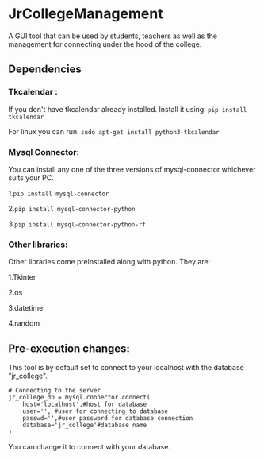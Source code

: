 # JrCollegeManagement
A GUI tool that can be used by students, teachers as well as the management for connecting under the hood of the college.

## Dependencies
### **Tkcalendar** :
If you don't have tkcalendar already installed. Install it using: `pip install tkcalendar`

For linux you can run: `sudo apt-get install python3-tkcalendar`

### **Mysql Connector**:
You can install any one of the three versions of mysql-connector whichever suits your PC.

1.`pip install mysql-connector`

2.`pip install mysql-connector-python`

3.`pip install mysql-connector-python-rf`

### **Other libraries:**

Other libraries come preinstalled along with python. They are:

1.Tkinter

2.os

3.datetime

4.random


## Pre-execution changes:
This tool is by default set to connect to your localhost with the database "jr_college".
```
# Connecting to the server
jr_college_db = mysql.connector.connect(
    host='localhost',#host for database
    user='', #user for connecting to database
    passwd='',#user password for database connection
    database='jr_college'#database name
)
```
You can change it to connect with your database.
